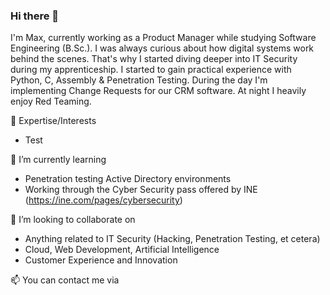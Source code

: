 ### Hi there 👋

I'm Max, currently working as a Product Manager while studying Software Engineering (B.Sc.). I was always curious about how digital systems work behind the scenes. That's why I started diving deeper into IT Security during my apprenticeship. I started to gain practical experience with Python, C, Assembly & Penetration Testing.
During the day I'm implementing Change Requests for our CRM software. At night I heavily enjoy Red Teaming.

<!--
**maximilianmarx/maximilianmarx** is a ✨ _special_ ✨ repository because its `README.md` (this file) appears on your GitHub profile.

Here are some ideas to get you started:

- 🔭 I’m currently working on ...
- 🌱 I’m currently learning ...
- 👯 I’m looking to collaborate on ...
- 🤔 I’m looking for help with ...
- 💬 Ask me about ...
- 📫 How to reach me: ...
- 😄 Pronouns: ...
- ⚡ Fun fact: ...
-->

🚀 Expertise/Interests
- Test


🌱 I’m currently learning
- Penetration testing Active Directory environments
- Working through the Cyber Security pass offered by INE (https://ine.com/pages/cybersecurity)

👯 I’m looking to collaborate on
- Anything related to IT Security (Hacking, Penetration Testing, et cetera)
- Cloud, Web Development, Artificial Intelligence
- Customer Experience and Innovation

📫 You can contact me via

